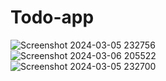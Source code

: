 # Todo-app

![Screenshot 2024-03-05 232756](https://github.com/Pramod858/todo-app/assets/80105491/3f1940fa-93f9-4eb1-b7a5-792479195b9d)
<br>
![Screenshot 2024-03-06 205522](https://github.com/Pramod858/todo-app/assets/80105491/abdf7a22-3606-4ee2-94a3-633af16c5560)
<br>
![Screenshot 2024-03-05 232700](https://github.com/Pramod858/todo-app/assets/80105491/dee1d80c-713d-473b-98df-64c445399d0f)
